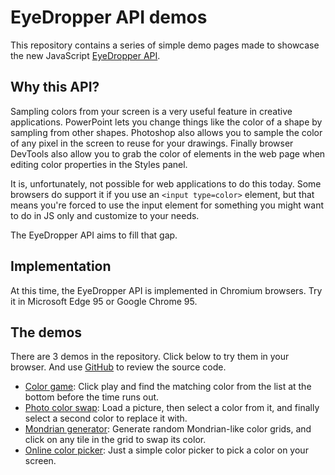 # EyeDropper API demos

This repository contains a series of simple demo pages made to showcase the new JavaScript [EyeDropper API](https://wicg.github.io/eyedropper-api/).

## Why this API?

Sampling colors from your screen is a very useful feature in creative applications. PowerPoint lets you change things like the color of a shape by sampling from other shapes. Photoshop also allows you to sample the color of any pixel in the screen to reuse for your drawings. Finally browser DevTools also allow you to grab the color of elements in the web page when editing color properties in the Styles panel.

It is, unfortunately, not possible for web applications to do this today. Some browsers do support it if you use an `<input type=color>` element, but that means you're forced to use the input element for something you might want to do in JS only and customize to your needs.

The EyeDropper API aims to fill that gap.

## Implementation

At this time, the EyeDropper API is implemented in Chromium browsers. Try it in Microsoft Edge 95 or Google Chrome 95.

## The demos

There are 3 demos in the repository. Click below to try them in your browser. And use [GitHub](https://github.com/captainbrosset/eyedropper-demos) to review the source code.

* [Color game](color-game.html): Click play and find the matching color from the list at the bottom before the time runs out.
* [Photo color swap](photo-color-swap.html): Load a picture, then select a color from it, and finally select a second color to replace it with.
* [Mondrian generator](mondrian.html): Generate random Mondrian-like color grids, and click on any tile in the grid to swap its color.
* [Online color picker](https://pickcoloronline.com/): Just a simple color picker to pick a color on your screen. 